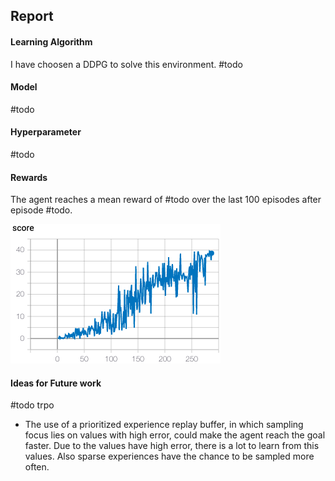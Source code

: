 ## Report

#### Learning Algorithm

I have choosen a DDPG to solve this environment. #todo

#### Model

#todo

#### Hyperparameter
#todo

#### Rewards

The agent reaches a mean reward of #todo over the last 100 episodes after episode #todo.

![mean reward plot](tensorboard_reward.png)

#### Ideas for Future work

#todo trpo

- The use of a prioritized experience replay buffer, in which sampling focus lies on values with high error, could make the agent reach the goal faster. Due to the values have high error, there is a lot to learn from this values. Also sparse experiences have the chance to be sampled more often.